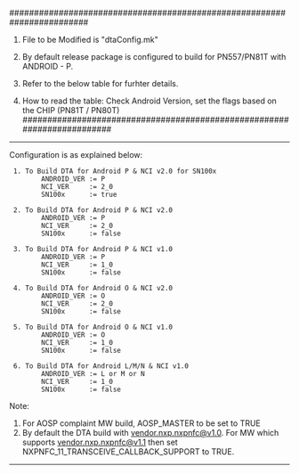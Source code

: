 
########################################################################

1. File to be Modified is "dtaConfig.mk"

2. By default release package is configured to build for PN557/PN81T
   with ANDROID - P.

3. Refer to the below table for furhter details.

4. How to read the table: Check Android Version, set the flags based on
   the CHIP (PN81T / PN80T)
########################################################################

________________________________________________________________________
Configuration is as explained below:

     1. To Build DTA for Android P & NCI v2.0 for SN100x
            ANDROID_VER := P
            NCI_VER     := 2_0
            SN100x      := true

     2. To Build DTA for Android P & NCI v2.0
            ANDROID_VER := P
            NCI_VER     := 2_0
            SN100x      := false

     3. To Build DTA for Android P & NCI v1.0
            ANDROID_VER := P
            NCI_VER     := 1_0
            SN100x      := false

     4. To Build DTA for Android O & NCI v2.0
            ANDROID_VER := O
            NCI_VER     := 2_0
            SN100x      := false

     5. To Build DTA for Android O & NCI v1.0
            ANDROID_VER := O
            NCI_VER     := 1_0
            SN100x      := false

     6. To Build DTA for Android L/M/N & NCI v1.0
            ANDROID_VER := L or M or N
            NCI_VER     := 1_0
            SN100x      := false

Note:

1) For AOSP complaint MW build, AOSP_MASTER to be set to TRUE
2) By default the DTA build with vendor.nxp.nxpnfc@v1.0. For MW which supports
   vendor.nxp.nxpnfc@v1.1 then set NXPNFC_11_TRANSCEIVE_CALLBACK_SUPPORT to TRUE.
________________________________________________________________________
